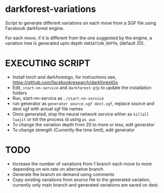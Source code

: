 # darkforest-variations

Script to generate different variations on each move from a SGF file using Facebook darkforest engine. 

For each move, if it is different from the one suggested by the engine, a variation tree is generated upto depth `VARIATION_DEPTH`, (default 20).


# EXECUTING SCRIPT

- Install torch and darkforestgo, for instructions see, https://github.com/facebookresearch/darkforestGo
- Edit, `start-nn-service` and `darkforest-gtp` to update the installation folders
- Run, start-nn-service as `./start-nn-service`
- run generator as `generator source.sgf dest.sgf`, replace source and dest sgf with actual sgf file names
- Once generated, stop the neural network service either as `killall luajit` or kill the process id using `ps aux`
- To change the variation depth from 20 to more or less, edit generator
- To change strength (Currently the time limit), edit generator

# TODO
- Increase the number of variations from 1 branch each move to more depending on win rate on alternative branch
- Generate the branch on demand using comments
- Copy existing variations from source file to the generated variation, currently only main branch and generated variations are saved on dest.
